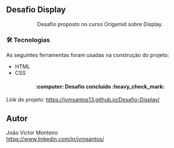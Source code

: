 ## Desafio Display

<p align="center">Desafio proposto no curso Origamid sobre Display.</p> 

### 🛠 Tecnologias

As seguintes ferramentas foram usadas na construção do projeto:

- HTML
- CSS

<h4 align="center"> 
  :computer: Desafio concluído :heavy_check_mark:
</h4>

<!--
![Página]()
-->

*Link do projeto:* https://jvmsantos13.github.io/Desafio-Display/

## Autor
João Victor Monteiro <br />
https://www.linkedin.com/in/jvmsantos/